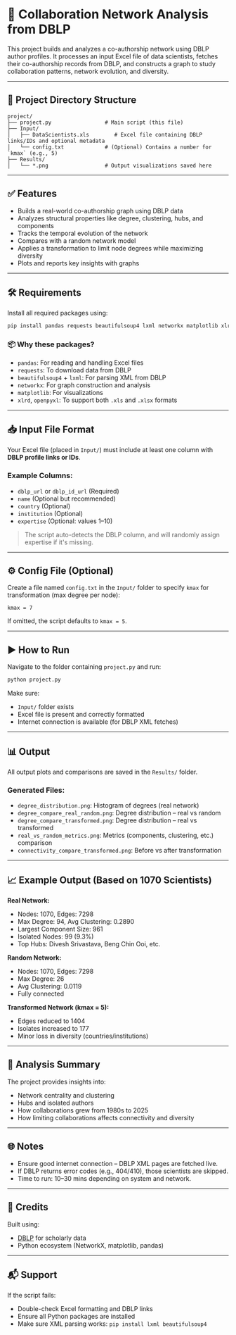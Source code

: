 
# 📘 Collaboration Network Analysis from DBLP

This project builds and analyzes a co-authorship network using DBLP author profiles. It processes an input Excel file of data scientists, fetches their co-authorship records from DBLP, and constructs a graph to study collaboration patterns, network evolution, and diversity.

---

## 📁 Project Directory Structure

```
project/
├── project.py                 # Main script (this file)
├── Input/
│   ├── DataScientists.xls        # Excel file containing DBLP links/IDs and optional metadata
│   └── config.txt             # (Optional) Contains a number for `kmax` (e.g., 5)
├── Results/
│   └── *.png                  # Output visualizations saved here
```

---

## ✅ Features

- Builds a real-world co-authorship graph using DBLP data
- Analyzes structural properties like degree, clustering, hubs, and components
- Tracks the temporal evolution of the network
- Compares with a random network model
- Applies a transformation to limit node degrees while maximizing diversity
- Plots and reports key insights with graphs

---

## 🛠️ Requirements

Install all required packages using:

```bash
pip install pandas requests beautifulsoup4 lxml networkx matplotlib xlrd openpyxl
```

### 📦 Why these packages?
- `pandas`: For reading and handling Excel files
- `requests`: To download data from DBLP
- `beautifulsoup4` + `lxml`: For parsing XML from DBLP
- `networkx`: For graph construction and analysis
- `matplotlib`: For visualizations
- `xlrd`, `openpyxl`: To support both `.xls` and `.xlsx` formats

---

## 📥 Input File Format

Your Excel file (placed in `Input/`) must include at least one column with **DBLP profile links or IDs**.

### Example Columns:
- `dblp_url` or `dblp_id_url` (Required)
- `name` (Optional but recommended)
- `country` (Optional)
- `institution` (Optional)
- `expertise` (Optional: values 1–10)

> The script auto-detects the DBLP column, and will randomly assign expertise if it's missing.

---

## ⚙️ Config File (Optional)

Create a file named `config.txt` in the `Input/` folder to specify `kmax` for transformation (max degree per node):

```
kmax = 7
```

If omitted, the script defaults to `kmax = 5`.

---

## ▶️ How to Run

Navigate to the folder containing `project.py` and run:

```bash
python project.py
```

Make sure:
- `Input/` folder exists
- Excel file is present and correctly formatted
- Internet connection is available (for DBLP XML fetches)

---

## 📊 Output

All output plots and comparisons are saved in the `Results/` folder.

### Generated Files:
- `degree_distribution.png`: Histogram of degrees (real network)
- `degree_compare_real_random.png`: Degree distribution – real vs random
- `degree_compare_transformed.png`: Degree distribution – real vs transformed
- `real_vs_random_metrics.png`: Metrics (components, clustering, etc.) comparison
- `connectivity_compare_transformed.png`: Before vs after transformation

---

## 📈 Example Output (Based on 1070 Scientists)

**Real Network:**
- Nodes: 1070, Edges: 7298
- Max Degree: 94, Avg Clustering: 0.2890
- Largest Component Size: 961
- Isolated Nodes: 99 (9.3%)
- Top Hubs: Divesh Srivastava, Beng Chin Ooi, etc.

**Random Network:**
- Nodes: 1070, Edges: 7298
- Max Degree: 26
- Avg Clustering: 0.0119
- Fully connected

**Transformed Network (kmax = 5):**
- Edges reduced to 1404
- Isolates increased to 177
- Minor loss in diversity (countries/institutions)

---

## 🧠 Analysis Summary

The project provides insights into:
- Network centrality and clustering
- Hubs and isolated authors
- How collaborations grew from 1980s to 2025
- How limiting collaborations affects connectivity and diversity

---

## 🌐 Notes

- Ensure good internet connection – DBLP XML pages are fetched live.
- If DBLP returns error codes (e.g., 404/410), those scientists are skipped.
- Time to run: 10–30 mins depending on system and network.

---

## 🤝 Credits

Built using:
- [DBLP](https://dblp.org/) for scholarly data
- Python ecosystem (NetworkX, matplotlib, pandas)

---

## 📬 Support

If the script fails:
- Double-check Excel formatting and DBLP links
- Ensure all Python packages are installed
- Make sure XML parsing works: `pip install lxml beautifulsoup4`
